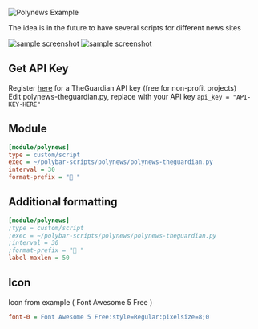 ![Polynews Example](https://i.imgur.com/ALjgqS3.jpg)

The idea is in the future to have several scripts for different news sites

[![sample screenshot](http://i.imgur.com/RmbQrjS.png)](http://i.imgur.com/HWvaTtb.png)
[![sample screenshot](http://i.imgur.com/XkxGKED.png)](https://i.imgur.com/Z2guyDz.png)

## Get API Key

Register [here](https://bonobo.capi.gutools.co.uk/register/developer) for a TheGuardian API key (free for non-profit projects)  
Edit polynews-theguardian.py, replace with your API key ```api_key = "API-KEY-HERE"``` 

## Module
```ini
[module/polynews]
type = custom/script
exec = ~/polybar-scripts/polynews/polynews-theguardian.py
interval = 30
format-prefix = " "
```

## Additional formatting
```ini
[module/polynews]
;type = custom/script
;exec = ~/polybar-scripts/polynews/polynews-theguardian.py
;interval = 30
;format-prefix = " "
label-maxlen = 50
```


## Icon
Icon from example ( Font Awesome 5 Free )
```ini
font-0 = Font Awesome 5 Free:style=Regular:pixelsize=8;0
```
